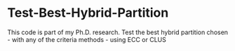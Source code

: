 # Test-Best-Hybrid-Partition
This code is part of my Ph.D. research. Test the best hybrid partition chosen - with any of the criteria methods - using ECC or CLUS
